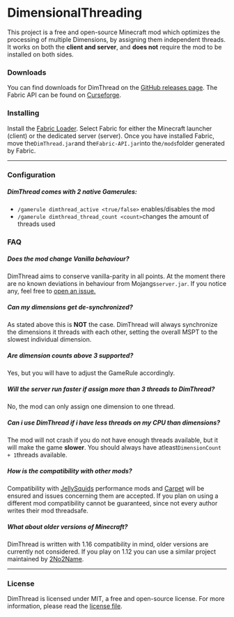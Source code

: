 # DimensionalThreading 

This project is a free and open-source Minecraft mod which optimizes the processing of multiple Dimensions, by assigning them independent threads.
It works on both the **client and server**, and **does not** require the mod to be installed on both sides.

### Downloads

You can find downloads for DimThread on the [GitHub releases page](https://github.com/WearBlackAllDay/DimensionalThreading/releases). 
The Fabric API can be found on [Curseforge](https://www.curseforge.com/minecraft/mc-mods/fabric-api).

### Installing

Install the  [Fabric Loader](https://fabricmc.net/use).  Select Fabric for either the Minecraft launcher (client) or the dedicated server (server).
Once you have installed Fabric, move the`DimThread.jar`and the`Fabric-API.jar`into the`/mods`folder generated by Fabric.

---

### Configuration

##### DimThread comes with 2 native Gamerules:
- `/gamerule dimthread_active <true/false>` enables/disables the mod
- `/gamerule dimthread_thread_count <count>`changes the amount of threads used

### FAQ

##### Does the mod change Vanilla behaviour?
DimThread aims to conserve vanilla-parity in all points. At the moment there are no known deviations in behaviour from Mojangs`server.jar`. If you notice any, feel free to [open an issue.](https://github.com/WearBlackAllDay/DimensionalThreading/issues)

##### Can my dimensions get de-synchronized?
As stated above this is **NOT** the case. DimThread will always synchronize the dimensions it threads with each other, setting the overall MSPT to the slowest individual dimension.

##### Are dimension counts above 3 supported?
Yes, but you will have to adjust the GameRule accordingly.

##### Will the server run faster if assign more than 3 threads to DimThread?
No, the mod can only assign one dimension to one thread.

##### Can i use DimThread if i have less threads on my CPU than dimensions?
The mod will not crash if you do not have enough threads available, but it will make the game **slower**. You should always have atleast`DimensionCount + 1`threads available.

##### How is the compatibility with other mods?
Compatibility with [JellySquids](https://github.com/jellysquid3) performance mods and [Carpet](https://github.com/gnembon/fabric-carpet) will be ensured and issues concerning them are accepted. If you plan on using a different mod compatibility cannot be guaranteed, since not every author writes their mod threadsafe.

##### What about older versions of Minecraft?
DimThread is written with 1.16 compatibility in mind, older versions are currently not considered. If you play on 1.12 you can use a similar project maintained by [2No2Name](https://github.com/2No2Name).

---

### License

DimThread is licensed under MIT, a free and open-source license. For more information, please read the [license file](https://github.com/WearBlackAllDay/DimensionalThreading/blob/master/LICENSE).
